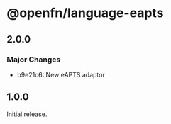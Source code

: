 # @openfn/language-eapts

## 2.0.0

### Major Changes

- b9e21c6: New eAPTS adaptor

## 1.0.0

Initial release.
